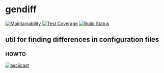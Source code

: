 # gendiff
[![Maintainability](https://api.codeclimate.com/v1/badges/7c4551187ad295915e8c/maintainability)](https://codeclimate.com/github/mamilla11/project-lvl2-s439/maintainability) [![Test Coverage](https://api.codeclimate.com/v1/badges/7c4551187ad295915e8c/test_coverage)](https://codeclimate.com/github/mamilla11/project-lvl2-s439/test_coverage) [![Build Status](https://travis-ci.org/mamilla11/project-lvl2-s439.svg?branch=master)](https://travis-ci.org/mamilla11/project-lvl2-s439)
## util for finding differences in configuration files

### HOWTO
[![asciicast](https://asciinema.org/a/IZmiSyzcWEpTrG02lpYxtg7n8.svg)](https://asciinema.org/a/IZmiSyzcWEpTrG02lpYxtg7n8)